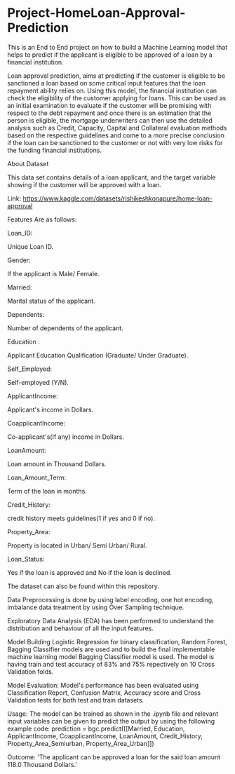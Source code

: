 # Project-HomeLoan-Approval-Prediction
This is an End to End project on how to build a Machine Learning model that helps to predict if the applicant is eligible to be approved of a loan by a financial institution.

Loan approval prediction, aims at predicting if the customer is eligible to be sanctioned a loan based on some critical input features that the loan repayment ability relies on. Using this model, the financial institution can check the eligibility of the customer applying for loans. This can be used as an initial examination to evaluate if the customer will be promising with respect to the debt repayment and once there is an estimation that the person is eligible, the mortgage underwriters can then use the detailed analysis such as Credit, Capacity, Capital and Collateral evaluation methods based on the respective guidelines and come to a more precise conclusion if the loan can be sanctioned to the customer or not with very low risks for the funding financial institutions.

About Dataset

This data set contains details of a loan applicant, and the target variable showing if the customer will be approved with a loan.

Link: https://www.kaggle.com/datasets/rishikeshkonapure/home-loan-approval


Features Are as follows:


Loan_ID:

Unique Loan ID.


Gender:

If the applicant is Male/ Female.


Married:

Marital status of the applicant.


Dependents:

Number of dependents of the applicant.


Education	:

Applicant Education Qualification (Graduate/ Under Graduate).


Self_Employed:

Self-employed (Y/N).


ApplicantIncome:

Applicant's income in Dollars.


CoapplicantIncome:

Co-applicant's(If any) income in Dollars.


LoanAmount:

Loan amount	in Thousand Dollars.


Loan_Amount_Term:

Term of the loan in months.


Credit_History:

credit history meets guidelines(1 if yes and 0 if no).


Property_Area:

Property is located in Urban/ Semi Urban/ Rural.


Loan_Status:

Yes if the loan is approved and No if the loan is declined.


The dataset can also be found within this repository.

Data Preprocessing is done by using label encoding, one hot encoding, imbalance data treatment by using Over Sampling technique.

Exploratory Data Analysis (EDA) has been performed to understand the distribution and behaviour of all the input features.

Model Building Logistic Regression for binary classification, Random Forest, Bagging Classifier models are used and to build the final implementable machine learning model Bagging Classifier model is used. The model is having train and test accuracy of 83% and 75% repectively on 10 Cross Validation folds.

Model Evaluation: Model's performance has been evaluated using Classification Report, Confusion Matrix, Accuracy score and Cross Validation tests for both test and train datasets.

Usage: The model can be trained as shown in the .ipynb file and relevant input variables can be given to predict the output by using the following example code: prediction = bgc.predict([[Married, Education, ApplicantIncome, CoapplicantIncome, LoanAmount, Credit_History, Property_Area_Semiurban, Property_Area_Urban]])

Outcome: 'The applicant can be approved a loan for the said loan amount 118.0 Thousand Dollars.'
